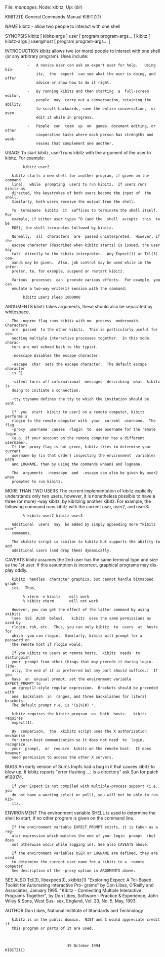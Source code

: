 File: *manpages*,  Node: kibitz,  Up: (dir)

KIBITZ(1)                   General Commands Manual                  KIBITZ(1)



NAME
       kibitz - allow two people to interact with one shell

SYNOPSIS
       kibitz [ kibitz-args ] user [ program program-args...  ]
       kibitz [ kibitz-args ] user@host [ program program-args...  ]

INTRODUCTION
       kibitz  allows  two (or more) people to interact with one shell (or any
       arbitrary program).  Uses include:

              ·   A novice user can ask an expert user for help.   Using  kib-
                  itz,  the  expert  can see what the user is doing, and offer
                  advice or show how to do it right.

              ·   By running kibitz and then starting  a  full-screen  editor,
                  people  may  carry out a conversation, retaining the ability
                  to scroll backwards, save the entire conversation,  or  even
                  edit it while in progress.

              ·   People  can  team  up  on  games, document editing, or other
                  cooperative tasks where each person has strengths and  weak-
                  nesses that complement one another.

USAGE
       To  start  kibitz,  user1  runs kibitz with the argument of the user to
       kibitz.  For example:

            kibitz user2

       kibitz starts a new shell (or another program, if given on the  command
       line),  while  prompting  user2 to run kibitz.  If user2 runs kibitz as
       directed, the keystrokes of both users become the input of  the  shell.
       Similarly, both users receive the output from the shell.

       To  terminate  kibitz  it  suffices to terminate the shell itself.  For
       example, if either user types ^D (and the  shell  accepts  this  to  be
       EOF), the shell terminates followed by kibitz.

       Normally,  all  characters  are  passed uninterpreted.  However, if the
       escape character (described when kibitz starts) is issued, the user may
       talk  directly to the kibitz interpreter.  Any Expect(1) or Tcl(3) com-
       mands may be given.  Also, job control may be used while in the  inter-
       preter, to, for example, suspend or restart kibitz.

       Various  processes  can  provide various effects.  For example, you can
       emulate a two-way write(1) session with the command:

            kibitz user2 sleep 1000000

ARGUMENTS
       kibitz takes arguments, these should also be separated by whitespace.

       The -noproc flag runs kibitz with no  process  underneath.   Characters
       are  passed  to the other kibitz.  This is particularly useful for con-
       necting multiple interactive processes together.  In this mode, charac-
       ters are not echoed back to the typist.

       -noescape disables the escape character.

       -escape  char  sets the escape character.  The default escape character
       is ^].

       -silent turns off informational  messages  describing  what  kibitz  is
       doing to initiate a connection.

       -tty ttyname defines the tty to which the invitation should be sent.

       If  you  start  kibitz to user2 on a remote computer, kibitz performs a
       rlogin to the remote computer with  your  current  username.  The  flag
       -proxy  username  causes  rlogin  to  use username for the remote login
       (e.g. if your account on the remote computer has a different username).
       If the -proxy flag is not given, kibitz tries to determine your current
       username by (in that order) inspecting the environment  variables  USER
       and LOGNAME, then by using the commands whoami and logname.

       The  arguments  -noescape  and  -escape can also be given by user2 when
       prompted to run kibitz.


MORE THAN TWO USERS
       The current implementation of kibitz explicitly  understands  only  two
       users,  however,  it  is nonetheless possible to have a three (or more)
       -way kibitz, by kibitzing another kibitz.  For example,  the  following
       command runs kibitz with the current user, user2, and user3:

            % kibitz user2 kibitz user3

       Additional  users  may  be added by simply appending more "kibitz user"
       commands.

       The xkibitz script is similar to kibitz but supports the ability to add
       additional users (and drop them) dynamically.

CAVEATS
       kibitz  assumes the 2nd user has the same terminal type and size as the
       1st user.  If this assumption is incorrect, graphical programs may dis-
       play oddly.

       kibitz  handles  character graphics, but cannot handle bitmapped graph-
       ics.  Thus,

            % xterm -e kibitz    will work
            % kibitz xterm       will not work

       However, you can get the effect of the latter command by using  xkibitz
       (see  SEE  ALSO  below).   kibitz  uses the same permissions as used by
       rlogin, rsh, etc.  Thus, you can only kibitz  to  users  at  hosts  for
       which  you can rlogin.  Similarly, kibitz will prompt for a password on
       the remote host if rlogin would.

       If you kibitz to users at remote hosts,  kibitz  needs  to  distinguish
       your  prompt from other things that may precede it during login.  (Ide-
       ally, the end of it is preferred but any part should suffice.)  If  you
       have  an  unusual prompt, set the environment variable EXPECT_PROMPT to
       an egrep(1)-style regular expression.  Brackets should be preceded with
       one  backslash  in  ranges, and three backslashes for literal brackets.
       The default prompt r.e. is "($|%|#) ".

       kibitz requires the kibitz program  on  both  hosts.   kibitz  requires
       expect(1).

       By  comparison,  the  xkibitz script uses the X authorization mechanism
       for inter-host communication so it does not need  to  login,  recognize
       your  prompt,  or  require  kibitz on the remote host.  It does however
       need permission to access the other X servers.

BUGS
       An early version of Sun's tmpfs had a bug in it that causes  kibitz  to
       blow  up.   If  kibitz reports "error flushing ...: Is a directory" ask
       Sun for patch #100174.

       If your Expect is not compiled with multiple-process support (i.e., you
       do not have a working select or poll), you will not be able to run kib-
       itz.

ENVIRONMENT
       The environment variable SHELL is used to determine the shell to start,
       if no other program is given on the command line.

       If the environment variable EXPECT_PROMPT exists, it is taken as a reg-
       ular expression which matches the end of your login  prompt  (but  does
       not otherwise occur while logging in). See also CAVEATS above.

       If the environment variables USER or LOGNAME are defined, they are used
       to determine the current user name for a kibitz to a  remote  computer.
       See description of the -proxy option in ARGUMENTS above.

SEE ALSO
       Tcl(3), libexpect(3), xkibitz(1)
       "Exploring  Expect: A Tcl-Based Toolkit for Automating Interactive Pro-
       grams" by Don Libes, O'Reilly and Associates, January 1995.
       "Kibitz - Connecting Multiple Interactive Programs  Together",  by  Don
       Libes,  Software  - Practice & Experience, John Wiley & Sons, West Sus-
       sex, England, Vol. 23, No. 5, May, 1993.

AUTHOR
       Don Libes, National Institute of Standards and Technology

       kibitz is in the public domain.  NIST and I would appreciate credit  if
       this program or parts of it are used.



                                19 October 1994                      KIBITZ(1)
